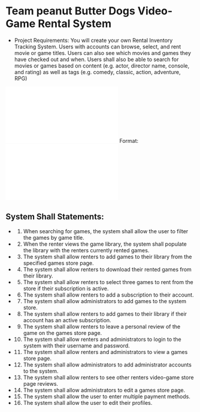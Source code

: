 # **Team peanut Butter Dogs Video-Game Rental System**

* Project Requirements: You will create your own Rental Inventory Tracking System. Users with accounts can browse, select, and rent movie or game titles. Users can also see which movies and games they have checked out and when. Users shall also be able to search for movies or games based on content (e.g. actor, director name, console, and rating) as well as tags (e.g. comedy, classic, action, adventure, RPG)

![UC Diagram](Documentation/ThursdayGroup5_InitialUseCaseDiagram_Final.pdf)
Format: ![Alt Text](Documentation/ThursdayGroup5_InitialUseCaseDiagram_Final.pdf)

## **System Shall Statements:**
* 1. When searching for games, the system shall allow the user to filter the games by game title.

* 2. When the renter views the game library, the system shall populate the library with the renters currently rented games.

* 3. The system shall allow renters to add games to their library from the specified games store page.

* 4. The system shall allow renters to download their rented games from their library.

* 5. The system shall allow renters to select three games to rent from the store if their subscription is active.

* 6. The system shall allow renters to add a subscription to their account. 

* 7. The system shall allow administrators to add games to the system store.

* 8. The system shall allow renters to add games to their library if their account has an active subscription.

* 9. The system shall allow renters to leave a personal review of the game on the games store page.

* 10. The system shall allow renters and administrators to login to the system with their username and password.

* 11. The system shall allow renters and administrators to view a games store page.

* 12. The system shall allow administrators to add administrator accounts to the system.

* 13. The system shall allow renters to see other renters video-game store page reviews.

* 14. The system shall allow administrators to edit a games store page.

* 15. The system shall allow the user to enter multiple payment methods.

* 16. The system shall allow the user to edit their profiles.


